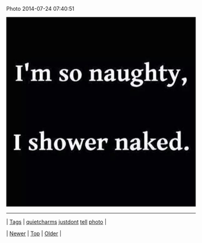 <!--
title: Photo 2014-07-24 07
date: 2020-06-28T15:27:00.355Z
tags: quietcharms, justdont, tell, photo
-->


Photo 2014-07-24 07:40:51

![](92713468815-0.jpg)

<!--BOTTOM-POST-NAVIGATION-->
---

| [Tags](tags.md) | [quietcharms](tag-quietcharms.md) [justdont](tag-justdont.md) [tell](tag-tell.md) [photo](tag-photo.md) |

| [Newer](92650208957.md) | [Top](index.md) | [Older](92716578389.md) |